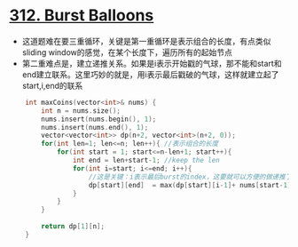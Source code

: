 # [312. Burst Balloons](https://leetcode.com/problems/burst-balloons/#/description)
* 这道题难在要三重循环，关键是第一重循环是表示组合的长度，有点类似sliding window的感觉，在某个长度下，遍历所有的起始节点
* 第二重难点是，建立递推关系。如果是i表示开始戳的气球，那不能和start和end建立联系。这里巧妙的就是，用i表示最后戳破的气球，这样就建立起了start,i,end的联系

```C++
    int maxCoins(vector<int>& nums) {
        int n = nums.size();
        nums.insert(nums.begin(), 1);
        nums.insert(nums.end(), 1);
        vector<vector<int>> dp(n+2, vector<int>(n+2, 0));
        for(int len=1; len<=n; len++){ //表示组合的长度
            for(int start = 1; start<=n-len+1; start++){
                int end = len+start-1; //keep the len
                for(int i=start; i<=end; i++){
                    //这是关键：i表示最后burst的index，这要就可以方便的做递推了，把start和end联系了起来
                    dp[start][end]  = max(dp[start][i-1]+ nums[start-1]*nums[i]*nums[end+1]+ dp[i+1][end], dp[start][end]);
                }
            }
        }
        
        return dp[1][n];
    }
```
